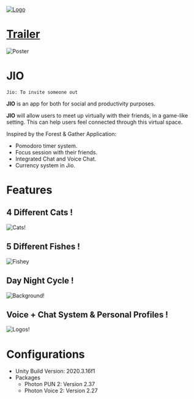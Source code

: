 [![Logo](https://github.com/Eve-ning/DIPProject/blob/readme-update/Readme%20Graphics/banner.png)](https://www.youtube.com/watch?v=1XwxXzItly0)

# [Trailer](https://www.youtube.com/watch?v=1XwxXzItly0)

![Poster](https://github.com/Eve-ning/DIPProject/blob/readme-update/Reports/Poster/Poster.png)

# JIO

`Jio: To invite someone out`

**JIO** is an app for both for social and productivity purposes. 

**JIO** will allow users to meet up virtually with their friends, in a game-like setting. This can help users feel connected through this virtual space. 

Inspired by the Forest & Gather Application:
- Pomodoro timer system.
- Focus session with their friends.
- Integrated Chat and Voice Chat.
- Currency system in Jio. 

# Features

## 4 Different Cats !
![Cats!](https://github.com/Eve-ning/DIPProject/blob/readme-update/Readme%20Graphics/cats.png)

## 5 Different Fishes !
![Fishey](https://github.com/Eve-ning/DIPProject/blob/readme-update/Readme%20Graphics/fishes.png)

## Day Night Cycle !
![Background!](https://github.com/Eve-ning/DIPProject/blob/readme-update/Readme%20Graphics/background.png)

## Voice + Chat System & Personal Profiles !
![Logos!](https://github.com/Eve-ning/DIPProject/blob/readme-update/Readme%20Graphics/misc.png)

# Configurations
- Unity Build Version: 2020.3.16f1
- Packages
  - Photon PUN 2: Version 2.37 
  - Photon Voice 2: Version 2.27 

